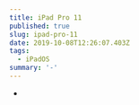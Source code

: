 ```yaml
---
title: iPad Pro 11
published: true
slug: ipad-pro-11
date: 2019-10-08T12:26:07.403Z
tags:
  - iPadOS
summary: '-'
---
```

-
